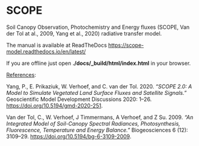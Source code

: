 # SCOPE
Soil Canopy Observation, Photochemistry and Energy fluxes (SCOPE, Van der Tol at al., 2009, Yang et al., 2020) radiative transfer model.


The manual is available at ReadTheDocs https://scope-model.readthedocs.io/en/latest/ 

If you are offline just open **./docs/_build/html/index.html** in your browser.

<u>References</u>:

Yang, P., E. Prikaziuk, W. Verhoef, and C. van der Tol. 2020. 
*“SCOPE 2.0: A Model to Simulate Vegetated Land Surface Fluxes and Satellite Signals.”* 
Geoscientific Model Development Discussions 2020: 1–26. https://doi.org/10.5194/gmd-2020-251.

Van der Tol, C., W. Verhoef, J Timmermans, A Verhoef, and Z Su. 2009. 
*“An Integrated Model of Soil-Canopy Spectral Radiances, Photosynthesis, Fluorescence, Temperature and Energy Balance.”*
Biogeosciences 6 (12): 3109–29. https://doi.org/10.5194/bg-6-3109-2009.